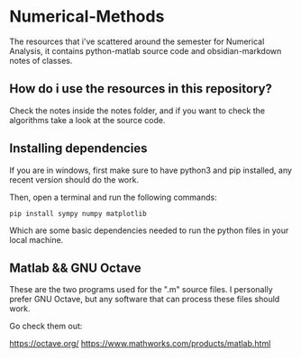 # Numerical-Methods
The resources that i've scattered around the semester for Numerical Analysis, it contains python-matlab source code and obsidian-markdown notes of classes.

## How do i use the resources in this repository?
Check the notes inside the notes folder, and if you want to check the algorithms take a look at the source code.

## Installing dependencies

If you are in windows, first make sure to have python3 and pip installed, any recent version should do the work.

Then, open a terminal and run the following commands:

`pip install sympy numpy matplotlib`

Which are some basic dependencies needed to run the python files in your local machine.

## Matlab && GNU Octave

These are the two programs used for the ".m" source files. I personally prefer GNU Octave, but any software that can process these files should work.

Go check them out: 

https://octave.org/
https://www.mathworks.com/products/matlab.html
